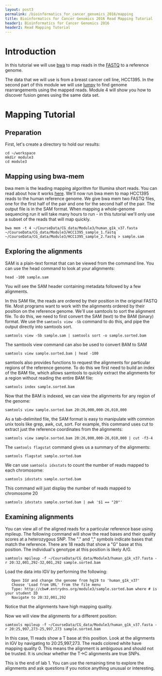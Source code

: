```yaml
---
layout: post3
permalink: /bioinformatics_for_cancer_genomics_2016/mapping
title: Bioinformatics for Cancer Genomics 2016 Read Mapping Tutorial
header1: Bioinformatics for Cancer Genomics 2016
header2: Read Mapping Tutorial
---
```


# Introduction

In this tutorial we will use [bwa](https://github.com/lh3/bwa) to map reads in the [FASTQ](https://en.wikipedia.org/wiki/FASTQ_format) to a reference genome.

The data that we will use is from a breast cancer cell line, HCC1395. In the second part of this module we will use [lumpy](https://github.com/arq5x/lumpy-sv) to find genome rearrangements using the mapped reads. Module 4 will show you how to discover fusion genes using the same data set.

# Mapping Tutorial


## Preparation

First, let's create a directory to hold our results:

```
cd ~/workspace
mkdir module3
cd module3
```

## Mapping using bwa-mem

bwa mem is the leading mapping algorithm for Illumina short reads. You can read about how it works [here](http://arxiv.org/abs/1303.3997). We'll now run bwa mem to map HCC1395 reads to the human reference genome. We give bwa mem two FASTQ files, one for the first half of the pair and one for the second half of the pair. The output file is in the SAM format. When mapping a whole-genome sequencing run it will take many hours to run - in this tutorial we'll only use a subset of the reads that will map quickly.

```
bwa mem -t 4 ~/CourseData/CG_data/Module3/human_g1k_v37.fasta ~/CourseData/CG_data/Module3/HCC1395_sample_1.fastq ~/CourseData/CG_data/Module3/HCC1395_sample_2.fastq > sample.sam
```


## Exploring the alignments

SAM is a plain-text format that can be viewed from the command line. You can use the head command to look at your alignments:

```
head -100 sample.sam
```

You will see the SAM header containing metadata followed by a few alignments.

In this SAM file, the reads are ordered by their position in the original FASTQ file. Most programs want to work with the alignments ordered by their position on the reference genome. We'll use samtools to sort the alignment file. To do this, we need to first convert the SAM (text) to the BAM (binary) format. We use the `samtools view -Sb` command to do this, and pipe the output directly into samtools sort.

```
samtools view -Sb sample.sam | samtools sort -o sample.sorted.bam
```

The samtools view command can also be used to convert BAM to SAM

```
samtools view sample.sorted.bam | head -100
```

samtools also provides functions to request the alignments for particular regions of the reference genome. To do this we first need to build an index of the BAM file, which allows samtools to quickly extract the alignments for a region without reading the entire BAM file:

```
samtools index sample.sorted.bam
```

Now that the BAM is indexed, we can view the alignments for any region of the genome:

```
samtools view sample.sorted.bam 20:26,000,000-26,010,000
```

As a tab-delimited file, the SAM format is easy to manipulate with common unix tools like grep, awk, cut, sort. For example, this command uses cut to extract just the reference coordinates from the alignments:

```
samtools view sample.sorted.bam 20:26,000,000-26,010,000 | cut -f3-4
```


The `samtools flagstat` command gives us a summary of the alignments:

```
samtools flagstat sample.sorted.bam
```

We can use `samtools idxstats` to count the number of reads mapped to each chromosome:

```
samtools idxstats sample.sorted.bam
```

This command will just display the number of reads mapped to chromosome 20

```
samtools idxstats sample.sorted.bam | awk '$1 == "20"'
```

## Examining alignments

You can view all of the aligned reads for a particular reference base using mpileup.
The following command will show the read bases and their quality scores at a heterozygous SNP.
The "." and "," symbols indicate bases that match the reference. 
There are 18 reads that show a "G" base at this position. 
The individual's genotype at this position is likely A/G.

```
samtools mpileup -f ~/CourseData/CG_data/Module3/human_g1k_v37.fasta -r 20:32,001,292-32,001,292 sample.sorted.bam
```

Load the data into IGV by performing the following:

```
   Open IGV and change the genome from hg19 to 'human_g1k_v37'
   Choose 'Load from URL' from the file menu
   Type: http://cbw#.entrydns.org/module3/sample.sorted.bam where # is your student ID
   Navigate to 20:32,001,292
```

Notice that the alignments have high mapping quality.

Now we will view the alignments for a different position:

```
samtools mpileup -f ~/CourseData/CG_data/Module3/human_g1k_v37.fasta -r 20:25,997,273-25,997,273 sample.sorted.bam
```

In this case, 11 reads show a T base at this position.
Look at the alignments in IGV by navigating to 20:25,997,273. 
The reads colored white have mapping quality 0.
This means the alignment is ambiguous and should not be trusted.
It is unclear whether the T->C alignments are true SNPs.

This is the end of lab 1. You can use the remaining time to explore the alignments
and ask questions if you notice anything unusual or interesting.

